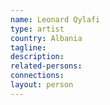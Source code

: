 ```yaml
---
name: Leonard Qylafi
type: artist
country: Albania
tagline:
description:
related-persons:
connections:
layout: person
---
```

